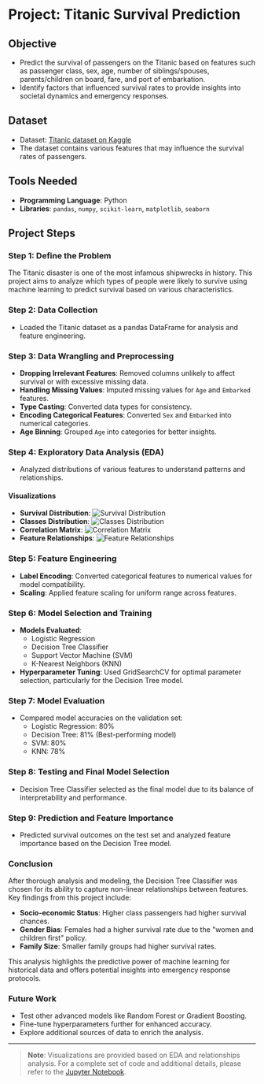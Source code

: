 # Project: Titanic Survival Prediction

## Objective
- Predict the survival of passengers on the Titanic based on features such as passenger class, sex, age, number of siblings/spouses, parents/children on board, fare, and port of embarkation.
- Identify factors that influenced survival rates to provide insights into societal dynamics and emergency responses.

## Dataset
- Dataset: [Titanic dataset on Kaggle](https://www.kaggle.com/c/titanic/data)
- The dataset contains various features that may influence the survival rates of passengers.

## Tools Needed
- **Programming Language**: Python
- **Libraries**: `pandas`, `numpy`, `scikit-learn`, `matplotlib`, `seaborn`

## Project Steps

### Step 1: Define the Problem
The Titanic disaster is one of the most infamous shipwrecks in history. This project aims to analyze which types of people were likely to survive using machine learning to predict survival based on various characteristics.

### Step 2: Data Collection
- Loaded the Titanic dataset as a pandas DataFrame for analysis and feature engineering.

### Step 3: Data Wrangling and Preprocessing
- **Dropping Irrelevant Features**: Removed columns unlikely to affect survival or with excessive missing data.
- **Handling Missing Values**: Imputed missing values for `Age` and `Embarked` features.
- **Type Casting**: Converted data types for consistency.
- **Encoding Categorical Features**: Converted `Sex` and `Embarked` into numerical categories.
- **Age Binning**: Grouped `Age` into categories for better insights.

### Step 4: Exploratory Data Analysis (EDA)
- Analyzed distributions of various features to understand patterns and relationships.

#### Visualizations
- **Survival Distribution**: ![Survival Distribution](images/eda_feature_counts.png)
- **Classes Distribution**: ![Classes Distribution](images/eda_feature_counts.png)
- **Correlation Matrix**: ![Correlation Matrix](images/correlation_matrix.png)
- **Feature Relationships**: ![Feature Relationships](images/eda_relationships.png)

### Step 5: Feature Engineering
- **Label Encoding**: Converted categorical features to numerical values for model compatibility.
- **Scaling**: Applied feature scaling for uniform range across features.

### Step 6: Model Selection and Training
- **Models Evaluated**:
  - Logistic Regression
  - Decision Tree Classifier
  - Support Vector Machine (SVM)
  - K-Nearest Neighbors (KNN)
- **Hyperparameter Tuning**: Used GridSearchCV for optimal parameter selection, particularly for the Decision Tree model.

### Step 7: Model Evaluation
- Compared model accuracies on the validation set:
  - Logistic Regression: 80%
  - Decision Tree: 81% (Best-performing model)
  - SVM: 80%
  - KNN: 78%

### Step 8: Testing and Final Model Selection
- Decision Tree Classifier selected as the final model due to its balance of interpretability and performance.

### Step 9: Prediction and Feature Importance
- Predicted survival outcomes on the test set and analyzed feature importance based on the Decision Tree model.

### Conclusion
After thorough analysis and modeling, the Decision Tree Classifier was chosen for its ability to capture non-linear relationships between features. Key findings from this project include:
- **Socio-economic Status**: Higher class passengers had higher survival chances.
- **Gender Bias**: Females had a higher survival rate due to the "women and children first" policy.
- **Family Size**: Smaller family groups had higher survival rates.

This analysis highlights the predictive power of machine learning for historical data and offers potential insights into emergency response protocols.

### Future Work
- Test other advanced models like Random Forest or Gradient Boosting.
- Fine-tune hyperparameters further for enhanced accuracy.
- Explore additional sources of data to enrich the analysis.

---

> **Note**: Visualizations are provided based on EDA and relationships analysis. For a complete set of code and additional details, please refer to the [Jupyter Notebook](link-to-notebook).
